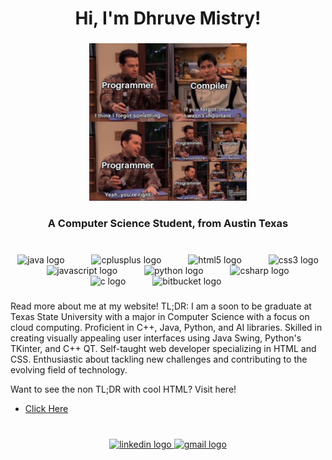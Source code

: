<h1 align="center">Hi, I'm Dhruve Mistry!</h1>

###

<p align="center" width="100%">
    <img width="50%" src="joke.png">
</p>

###

<h3 align="center">A Computer Science Student, from Austin Texas</h3>

###

<br clear="both">

<div align="center">
    <img src="https://cdn.jsdelivr.net/gh/devicons/devicon/icons/java/java-original.svg" height="40" alt="java logo"  />
    <img width="35">
    <img src="https://cdn.jsdelivr.net/gh/devicons/devicon/icons/cplusplus/cplusplus-original.svg" height="40" alt="cplusplus logo"  />
    <img width="35" />
    <img src="https://cdn.jsdelivr.net/gh/devicons/devicon/icons/html5/html5-original.svg" height="40" alt="html5 logo"  />
    <img width="35" />
    <img src="https://cdn.jsdelivr.net/gh/devicons/devicon/icons/css3/css3-original.svg" height="40" alt="css3 logo"  />
    <img width="35" />
    <img src="https://cdn.jsdelivr.net/gh/devicons/devicon/icons/javascript/javascript-original.svg" height="40" alt="javascript logo"  />
    <img width="35" />
    <img src="https://cdn.jsdelivr.net/gh/devicons/devicon/icons/python/python-original.svg" height="40" alt="python logo" />
    <img width="35" />
    <img src="https://cdn.jsdelivr.net/gh/devicons/devicon/icons/csharp/csharp-original.svg" height="40" alt="csharp logo" />
    <img width="35" />
    <img src="https://cdn.jsdelivr.net/gh/devicons/devicon/icons/c/c-original.svg" height="40" alt="c logo" />
    <img width="35" />
    <img src="https://cdn.jsdelivr.net/gh/devicons/devicon/icons/bitbucket/bitbucket-original.svg" height="40" alt="bitbucket logo"/>
    <img width="35" />
</div>

###

<p align="left"> Read more about me at my website! TL;DR: I am a soon to be graduate at Texas State University with a major in Computer Science with a focus on cloud computing. Proficient in C++, Java, Python, and AI libraries. Skilled in creating visually appealing user interfaces using Java Swing, Python's TKinter, and C++ QT. Self-taught web developer specializing in HTML and CSS. Enthusiastic about tackling new challenges and contributing to the evolving field of technology. 

Want to see the non TL;DR with cool HTML? Visit here!
- [Click Here](daman540.github.io)

###

<br clear="both">

<div align="center">
    <a href="https://www.linkedin.com/in/dhruvem/" target="_blank">
        <img src="https://img.shields.io/static/v1?message=LinkedIn&logo=linkedin&label=&color=0077B5&logoColor=white&labelColor=&style=for-the-badge" height="40" alt="linkedin logo"  />
    </a>
    <a href="mailto:dhruvemistry50@gmail.com" target="_blank">
    <img src="https://img.shields.io/static/v1?message=Gmail&logo=gmail&label=&color=D14836&logoColor=white&labelColor=&style=for-the-badge" height="40" alt="gmail logo"  />
    </a>
</div>
